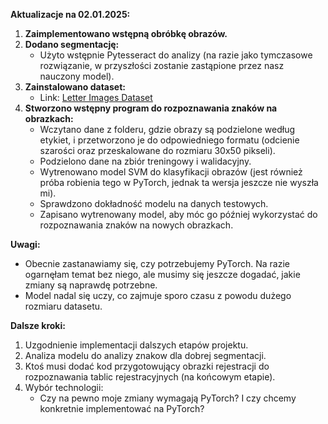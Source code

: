 **Aktualizacje na 02.01.2025:**

1. **Zaimplementowano wstępną obróbkę obrazów.**
2. **Dodano segmentację:**
   - Użyto wstępnie Pytesseract do analizy (na razie jako tymczasowe rozwiązanie, w przyszłości zostanie zastąpione przez nasz nauczony model).
3. **Zainstalowano dataset:** 
   - Link: [Letter Images Dataset](https://www.kaggle.com/datasets/kentvejrupmadsen/letter-images-dataset)
4. **Stworzono wstępny program do rozpoznawania znaków na obrazkach:**
   - Wczytano dane z folderu, gdzie obrazy są podzielone według etykiet, i przetworzono je do odpowiedniego formatu (odcienie szarości oraz przeskalowane do rozmiaru 30x50 pikseli).
   - Podzielono dane na zbiór treningowy i walidacyjny.
   - Wytrenowano model SVM do klasyfikacji obrazów (jest również próba robienia tego w PyTorch, jednak ta wersja jeszcze nie wyszła mi).
   - Sprawdzono dokładność modelu na danych testowych.
   - Zapisano wytrenowany model, aby móc go później wykorzystać do rozpoznawania znaków na nowych obrazkach.

**Uwagi:**
- Obecnie zastanawiamy się, czy potrzebujemy PyTorch. Na razie ogarnęłam temat bez niego, ale musimy się jeszcze dogadać, jakie zmiany są naprawdę potrzebne.
- Model nadal się uczy, co zajmuje sporo czasu z powodu dużego rozmiaru datasetu.

**Dalsze kroki:**
1. Uzgodnienie implementacji dalszych etapów projektu.
2. Analiza modelu do analizy znakow dla dobrej segmentacji.
3. Ktoś musi dodać kod przygotowujący obrazki rejestracji do rozpoznawania tablic rejestracyjnych (na końcowym etapie).
4. Wybór technologii:
   - Czy na pewno moje zmiany wymagają PyTorch? I czy chcemy konkretnie implementować na PyTorch?

